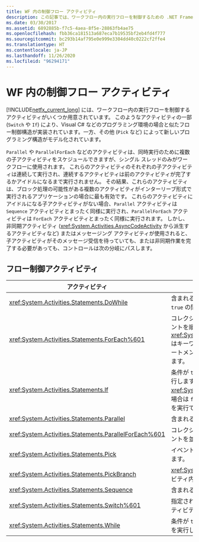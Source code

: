 ```yaml
---
title: WF 内の制御フロー アクティビティ
description: この記事では、ワークフロー内の実行フローを制御するための .NET Framework 4.6.1 アクティビティについてまとめます。
ms.date: 03/30/2017
ms.assetid: 6892885b-f7c5-4aea-8f5e-28863fb4ae75
ms.openlocfilehash: fbb36ca181513a687eca7b19535bf2eb4fd4f777
ms.sourcegitcommit: bc293b14af795e0e999e3304dd40c0222cf2ffe4
ms.translationtype: HT
ms.contentlocale: ja-JP
ms.lasthandoff: 11/26/2020
ms.locfileid: "96294171"
---
```

# <a name="control-flow-activities-in-wf"></a>WF 内の制御フロー アクティビティ

[!INCLUDE[netfx_current_long](../../../includes/netfx-current-long-md.md)] には、ワークフロー内の実行フローを制御するアクティビティがいくつか用意されています。 このようなアクティビティの一部 (`Switch` や `If`) により、Visual C# などのプログラミング環境の場合と似たフロー制御構造が実装されています。一方、その他 (`Pick` など) によって新しいプログラミング構造がモデル化されています。  
  
 `Parallel` や `ParallelForEach` などのアクティビティは、同時実行のために複数の子アクティビティをスケジュールできますが、シングル スレッドのみがワークフローに使用されます。 これらのアクティビティのそれぞれの子アクティビティは連続して実行され、連続するアクティビティは前のアクティビティが完了するかアイドルになるまで実行されません。 その結果、これらのアクティビティは、ブロック処理の可能性がある複数のアクティビティがインターリーブ形式で実行されるアプリケーションの場合に最も有効です。 これらのアクティビティにアイドルになる子アクティビティがない場合、`Parallel` アクティビティは `Sequence` アクティビティとまったく同様に実行され、`ParallelForEach` アクティビティは `ForEach` アクティビティとまったく同様に実行されます。 しかし、非同期アクティビティ (<xref:System.Activities.AsyncCodeActivity> から派生するアクティビティなど) またはメッセージング アクティビティが使用されると、子アクティビティがそのメッセージ受信を待っていても、または非同期作業を完了する必要があっても、コントロールは次の分岐にパスします。  
  
## <a name="flow-control-activities"></a>フロー制御アクティビティ  
  
|アクティビティ|説明|  
|--------------|-----------------|  
|<xref:System.Activities.Statements.DoWhile>|含まれるアクティビティを 1 回実行し、条件が `true` の間はその実行を続行します。|  
|<xref:System.Activities.Statements.ForEach%601>|コレクション内の要素ごとに埋め込みステートメントを順番に実行します。 <xref:System.Activities.Statements.ForEach%601> はキーワード `foreach` と似ていますが、言語ステートメントではなくアクティビティとして実装されます。|  
|<xref:System.Activities.Statements.If>|条件が `true` の場合は含まれるアクティビティを実行します。条件が <xref:System.Activities.Statements.If.Else%2A> の場合は `false` プロパティに含まれるアクティビティを実行できます。|  
|<xref:System.Activities.Statements.Parallel>|含まれるアクティビティを並列実行します。|  
|<xref:System.Activities.Statements.ParallelForEach%601>|コレクション内の要素ごとに埋め込みステートメントを並行実行します。|  
|<xref:System.Activities.Statements.Pick>|イベント ベースの制御フロー モデリングを提供します。|  
|<xref:System.Activities.Statements.PickBranch>|<xref:System.Activities.Statements.Pick> アクティビティ内の実行パスを表します。|  
|<xref:System.Activities.Statements.Sequence>|含まれるアクティビティを連続実行します。|  
|<xref:System.Activities.Statements.Switch%601>|指定された式の値に基づいて、実行する複数のアクティビティから 1 つを選択します。|  
|<xref:System.Activities.Statements.While>|条件が `true` である間は、含まれるアクティビティを実行します。|
